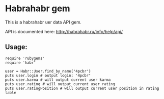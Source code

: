 Habrahabr gem
=============

This is a habrahabr uer data API gem.

API is documented here: http://habrahabr.ru/info/help/api/

Usage:
------

    require 'rubygems'
    require 'habr'

    user = Habr::User.find_by_name('4pcbr')
    puts user.login # output login: '4pcbr'
    puts user.karma # will output current user karma
    puts user.rating # will output current user rating
    puts user.ratingPosition # will output current user position in rating table
